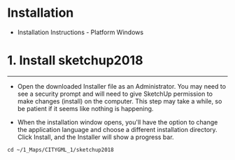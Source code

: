 
Installation
===============

* Installation Instructions - Platform Windows

# 1. Install sketchup2018
---------------------------------------------------------

* Open the downloaded Installer file as an Administrator. You may need to see a security prompt and will need to give SketchUp permission to make changes (install) on the computer. This step may take a while, so be patient if it seems like nothing is happening.

* When the installation window opens, you'll have the option to change the application language and choose a different installation directory. Click Install, and the Installer will show a progress bar.

```
cd ~/1_Maps/CITYGML_1/sketchup2018
```
